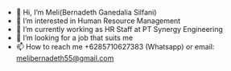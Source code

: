 - 👋 Hi, I’m Meli(Bernadeth Ganedalia Silfani)
- 👀 I’m interested in Human Resource Management
- 🌱 I’m currently working as HR Staff at PT Synergy Engineering
- 💞️ I’m looking for a job that suits me
- 📫 How to reach me +6285710627383 (Whatsapp) or email: melibernadeth55@gmail.com

<!---
Meli-Silfani/Meli-Silfani is a ✨ special ✨ repository because its `README.md` (this file) appears on your GitHub profile.
You can click the Preview link to take a look at your changes.
--->
